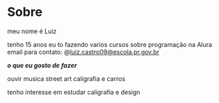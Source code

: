 # Sobre

meu nome é Luiz

tenho 15 anos
eu to fazendo varios cursos sobre programação na Alura
email para contato: @luiz.castro09@escola.pr.gov.br

**_o que eu gosto de fazer_**

ouvir musica
street art
caligrafia
e carros

tenho interesse em estudar caligrafia e design
